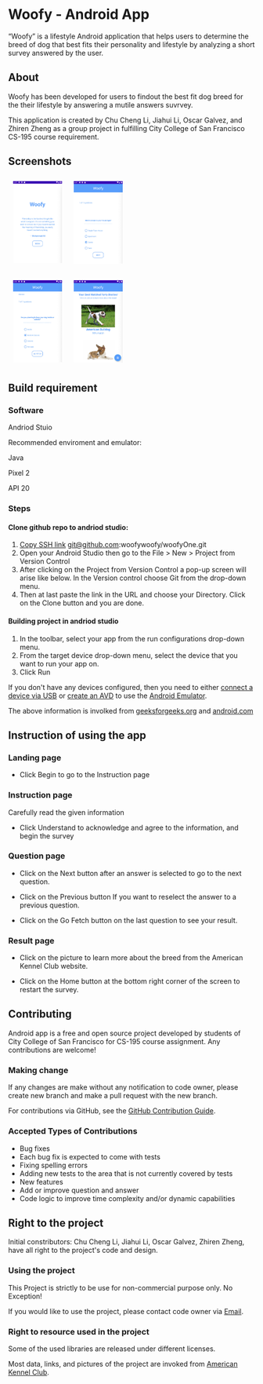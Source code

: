 # Woofy - Android App

“Woofy” is a lifestyle Android application that helps users to determine the breed of dog that best fits their personality and lifestyle by analyzing a short survey answered by the user.


## About
Woofy has been developed for users to findout the best fit dog breed for the their lifestyle by answering a mutile answers suvrvey.

This application is created by Chu Cheng Li, Jiahui Li, Oscar Galvez, and Zhiren Zheng as a group project in fulfilling City College of San Francisco CS-195 course requirement. 

## Screenshots

[<img src="/README/LandingPage.jpeg" align="center"
width="100"
    hspace="10" vspace="10">](/README/LandingPage.jpeg)
[<img src="/README/FirstQuestionPage.jpeg" align="center"
width="100"
    hspace="10" vspace="10">](/README/LandingPage.jpeg)
    
[<img src="/README/LastQuestionPage.jpeg" align="center"
width="100"
    hspace="10" vspace="10">](/README/LandingPage.jpeg)
[<img src="/README/ResultPage.jpeg" align="center"
width="100"
    hspace="10" vspace="10">](/README/LandingPage.jpeg)

## Build requirement

### Software

Andriod Stuio

Recommended enviroment and emulator:

Java

Pixel 2

API 20

### Steps

#### Clone github repo to andriod studio:

1. [Copy SSH link](https://github.com/woofywoofy/woofyOne) git@github.com:woofywoofy/woofyOne.git
2. Open your Android Studio then go to the File > New > Project from Version Control
3. After clicking on the Project from Version Control a pop-up screen will arise like below. In the Version control choose Git from the drop-down menu. 
4. Then at last paste the link in the URL and choose your Directory. Click on the Clone button and you are done.

#### Building project in andriod studio

1. In the toolbar, select your app from the run configurations drop-down menu.
2. From the target device drop-down menu, select the device that you want to run your app on.
3. Click Run

<p>If you don't have any devices configured, then you need to either
<a href="/studio/run/device#connect">connect a device via USB</a> or
<a href="/studio/run/managing-avds#createavd">create an AVD</a> to use the
<a href="/studio/run/emulator">Android Emulator</a>.</p>

<p>The above information is involked from <a href="https://www.geeksforgeeks.org/how-to-clone-android-project-from-github-in-android-studio/">geeksforgeeks.org</a> and <a href="https://developer.android.com/studio/run">android.com</a>

## Instruction of using the app

### Landing page

* Click Begin to go to the Instruction page

### Instruction page

Carefully read the given information

* Click Understand to acknowledge and agree to the information, and begin the survey

### Question page

* Click on the Next button after an answer is selected to go to the next question. 

* Click on the Previous button If you want to reselect the answer to a previous question.

* Click on the Go Fetch button on the last question to see your result.

### Result page

* Click on the picture to learn more about the breed from the American Kennel Club website.

* Click on the Home button at the bottom right corner of the screen to restart the survey.



## Contributing

Android app is a free and open source project developed by students of City College of San Francisco for CS-195 course assignment.
Any contributions are welcome!

### Making change

If any changes are make without any notification to code owner, please create new branch and make a pull request with the new branch.

For contributions via GitHub, see the [GitHub Contribution Guide](CONTRIBUTING.md).

### Accepted Types of Contributions
* Bug fixes
* Each bug fix is expected to come with tests
* Fixing spelling errors
* Adding new tests to the area that is not currently covered by tests
* New features
* Add or improve question and answer
* Code logic to improve time complexity and/or dynamic capabilities

## Right to the project

Initial constributors: Chu Cheng Li, Jiahui Li, Oscar Galvez, Zhiren Zheng, have all right to the project's code and design.

### Using the project

This Project is strictly to be use for non-commercial purpose only. No Exception!

If you would like to use the project, please contact code owner via [Email](mailto:woofnumberone@gmail.com).

### Right to resource used in the project

Some of the used libraries are released under different licenses.

Most data, links, and pictures of the project are invoked from [American Kennel Club](https://www.akc.org).
